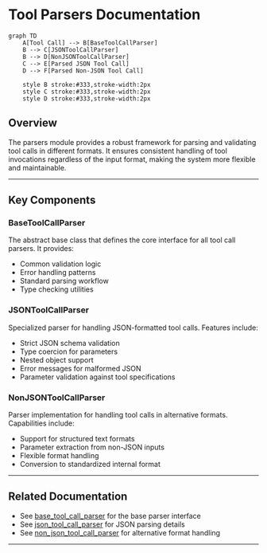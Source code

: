# Tool Parsers Documentation

```mermaid
graph TD
    A[Tool Call] --> B[BaseToolCallParser]
    B --> C[JSONToolCallParser]
    B --> D[NonJSONToolCallParser]
    C --> E[Parsed JSON Tool Call]
    D --> F[Parsed Non-JSON Tool Call]
    
    style B stroke:#333,stroke-width:2px
    style C stroke:#333,stroke-width:2px
    style D stroke:#333,stroke-width:2px
```

## Overview

The parsers module provides a robust framework for parsing and validating tool calls in different formats. It ensures consistent handling of tool invocations regardless of the input format, making the system more flexible and maintainable.

---

## Key Components

### BaseToolCallParser

The abstract base class that defines the core interface for all tool call parsers. It provides:

- Common validation logic
- Error handling patterns
- Standard parsing workflow
- Type checking utilities

### JSONToolCallParser

Specialized parser for handling JSON-formatted tool calls. Features include:

- Strict JSON schema validation
- Type coercion for parameters
- Nested object support
- Error messages for malformed JSON
- Parameter validation against tool specifications

### NonJSONToolCallParser

Parser implementation for handling tool calls in alternative formats. Capabilities include:

- Support for structured text formats
- Parameter extraction from non-JSON inputs
- Flexible format handling
- Conversion to standardized internal format

---

## Related Documentation

- See [base_tool_call_parser](base_tool_call_parser.md) for the base parser interface
- See [json_tool_call_parser](json_tool_call_parser.md) for JSON parsing details
- See [non_json_tool_call_parser](non_json_tool_call_parser.md) for alternative format handling

---
